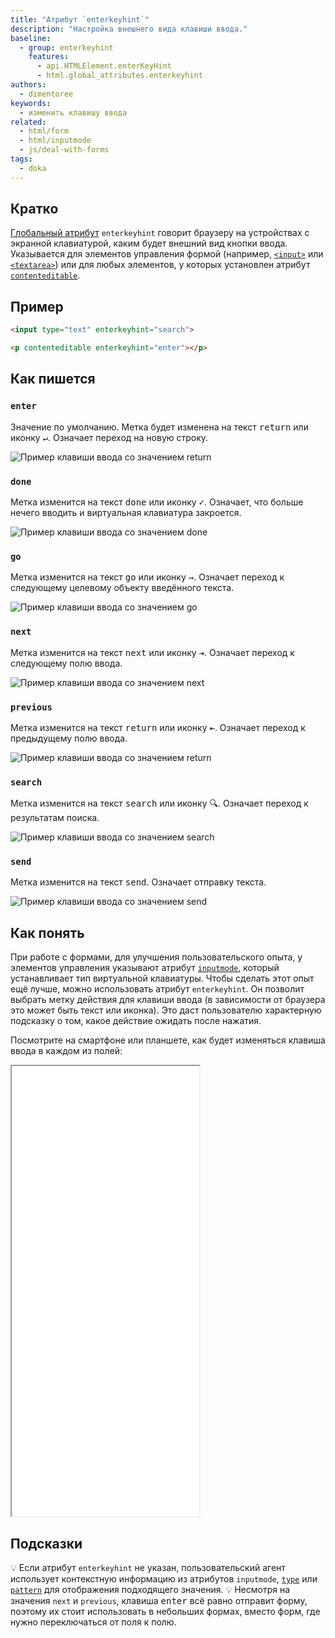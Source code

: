 ```yaml
---
title: "Атрибут `enterkeyhint`"
description: "Настройка внешнего вида клавиши ввода."
baseline:
  - group: enterkeyhint
    features:
      - api.HTMLElement.enterKeyHint
      - html.global_attributes.enterkeyhint
authors:
  - dimentoree
keywords:
  - изменить клавишу ввода
related:
  - html/form
  - html/inputmode
  - js/deal-with-forms
tags:
  - doka
---
```


## Кратко

[Глобальный атрибут](/html/global-attrs/) `enterkeyhint` говорит браузеру на устройствах с экранной клавиатурой, каким будет внешний вид кнопки ввода. Указывается для элементов управления формой (например, [`<input>`](/html/input/) или [`<textarea>`](/html/textarea/)) или для любых элементов, у которых установлен атрибут [`contenteditable`](/html/global-attrs/#contenteditable).

## Пример

```html
<input type="text" enterkeyhint="search">

<p contenteditable enterkeyhint="enter"></p>
```

## Как пишется

### `enter`

Значение по умолчанию. Метка будет изменена на текст <kbd>return</kbd> или иконку <kbd>↵</kbd>. Означает переход на новую строку.

![Пример клавиши ввода со значением return](images/enterkeyhint-enter.png)

### `done`

Метка изменится на текст <kbd>done</kbd> или иконку <kbd>✓</kbd>. Означает, что больше нечего вводить и виртуальная клавиатура закроется.

![Пример клавиши ввода со значением done](images/enterkeyhint-done.png)

### `go`

Метка изменится на текст <kbd>go</kbd> или иконку <kbd>→</kbd>. Означает переход к следующему целевому объекту введённого текста.

![Пример клавиши ввода со значением go](images/enterkeyhint-go.png)

### `next`

Метка изменится на текст <kbd>next</kbd> или иконку <kbd>⇥</kbd>. Означает переход к следующему полю ввода.

![Пример клавиши ввода со значением next](images/enterkeyhint-next.png)

### `previous`

Метка изменится на текст <kbd>return</kbd> или иконку <kbd>⇤</kbd>. Означает переход к предыдущему полю ввода.

![Пример клавиши ввода со значением return](images/enterkeyhint-previous.png)

### `search`

Метка изменится на текст <kbd>search</kbd> или иконку <kbd>🔍</kbd>. Означает переход к результатам поиска.

![Пример клавиши ввода со значением search](images/enterkeyhint-search.png)

### `send`

Метка изменится на текст <kbd>send</kbd>. Означает отправку текста.

![Пример клавиши ввода со значением send](images/enterkeyhint-send.png)

## Как понять

При работе с формами, для улучшения пользовательского опыта, у элементов управления указывают атрибут [`inputmode`](/html/inputmode/), который устанавливает тип виртуальной клавиатуры. Чтобы сделать этот опыт ещё лучше, можно использовать атрибут `enterkeyhint`. Он позволит выбрать метку действия для клавиши ввода (в зависимости от браузера это может быть текст или иконка). Это даст пользователю характерную подсказку о том, какое действие ожидать после нажатия.

Посмотрите на смартфоне или планшете, как будет изменяться клавиша ввода в каждом из полей:

<iframe title="Поля с разными метками клавиши ввода" src="demos/basic/" height="720"></iframe>

## Подсказки

💡 Если атрибут `enterkeyhint` не указан, пользовательский агент использует контекстную информацию из атрибутов `inputmode`, [`type`](/input/#type) или [`pattern`](/html/pattern/) для отображения подходящего значения.
💡 Несмотря на значения `next` и `previous`, клавиша <kbd>enter</kbd> всё равно отправит форму, поэтому их стоит использовать в небольших формах, вместо форм, где нужно переключаться от поля к полю.

